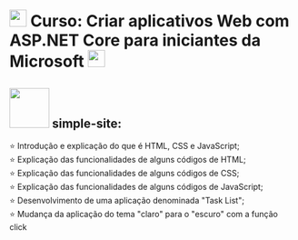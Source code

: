 # <img src="https://emojis.slackmojis.com/emojis/images/1579216111/7550/pikachu_wave.gif?1579216111" width="30"/> Curso: Criar aplicativos Web com ASP.NET Core para iniciantes da Microsoft <img src="https://github.com/harshjuly12/harshjuly12/assets/112745312/8fc5217a-8bd6-46cf-921d-42370f76f99b" width="30"> 
 
## <img src="https://github.com/harshjuly12/harshjuly12/assets/112745312/b399542a-4c1f-4ead-9cd4-8650efa5ee1a" width="70"> simple-site: 

⭐ Introdução e explicação do que é HTML, CSS e JavaScript; </br>
⭐ Explicação das funcionalidades de alguns códigos de HTML; </br>
⭐ Explicação das funcionalidades de alguns códigos de CSS; </br>
⭐ Explicação das funcionalidades de alguns códigos de JavaScript; </br>
⭐ Desenvolvimento de uma aplicação denominada "Task List"; </br>
⭐ Mudança da aplicação do tema "claro" para o "escuro" com a função click </br>
